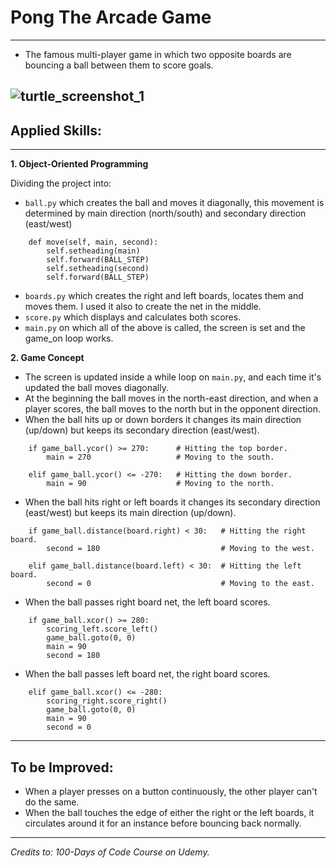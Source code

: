 # Pong The Arcade Game

---

- The famous multi-player game in which two opposite boards are bouncing a ball between them to score goals.

![turtle_screenshot_1](https://github.com/Abdelrahman-Elsaudy/Turtle-Crossing-Game/assets/158151388/8c30fcd1-1d26-4ce5-b4be-18ee9e62b699)
---

## Applied Skills:

---

**1. Object-Oriented Programming**

Dividing the project into:
- `ball.py` which creates the ball and moves it diagonally, this movement is determined by main direction (north/south) and secondary direction (east/west)
```
    def move(self, main, second):
        self.setheading(main)
        self.forward(BALL_STEP)
        self.setheading(second)
        self.forward(BALL_STEP)
```
- `boards.py` which creates the right and left boards, locates them and moves them. I used it also to create the net in the middle.
- `score.py` which displays and calculates both scores.
- `main.py` on which all of the above is called, the screen is set and the game_on loop works.


**2. Game Concept**

- The screen is updated inside a while loop on `main.py`, and each time it's updated the ball moves diagonally.
- At the beginning the ball moves in the north-east direction, and when a player scores, the ball moves to the north but in the opponent direction.
- When the ball hits up or down borders it changes its main direction (up/down) but keeps its secondary direction (east/west).
```
    if game_ball.ycor() >= 270:      # Hitting the top border.
        main = 270                   # Moving to the south.
    
    elif game_ball.ycor() <= -270:   # Hitting the down border.
        main = 90                    # Moving to the north.
```

- When the ball hits right or left boards it changes its secondary direction (east/west) but keeps its main direction (up/down).
```    
    if game_ball.distance(board.right) < 30:   # Hitting the right board.
        second = 180                           # Moving to the west.

    elif game_ball.distance(board.left) < 30:  # Hitting the left board.
        second = 0                             # Moving to the east.
```
- When the ball passes right board net, the left board scores.
```    
    if game_ball.xcor() >= 280:
        scoring_left.score_left()
        game_ball.goto(0, 0)
        main = 90
        second = 180
```
- When the ball passes left board net, the right board scores.
```    
    elif game_ball.xcor() <= -280:
        scoring_right.score_right()
        game_ball.goto(0, 0)
        main = 90
        second = 0
```

---
## To be Improved:
- When a player presses on a button continuously, the other player can't do the same.
- When the ball touches the edge of either the right or the left boards, it circulates around it for an instance before bouncing back normally.

---

_Credits to: 100-Days of Code Course on Udemy._